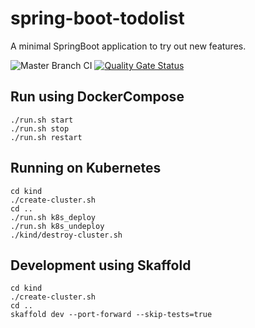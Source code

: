 # spring-boot-todolist

A minimal SpringBoot application to try out new features.

![Master Branch CI](https://github.com/sivaprasadreddy/spring-boot-todolist/workflows/Master%20Branch%20CI/badge.svg)
[![Quality Gate Status](https://sonarcloud.io/api/project_badges/measure?project=sivaprasadreddy_spring-boot-todolist&metric=alert_status)](https://sonarcloud.io/dashboard?id=sivaprasadreddy_spring-boot-todolist)

## Run using DockerCompose

```shell script
./run.sh start
./run.sh stop
./run.sh restart
```

## Running on Kubernetes

```shell script
cd kind
./create-cluster.sh
cd ..
./run.sh k8s_deploy
./run.sh k8s_undeploy
./kind/destroy-cluster.sh
```

## Development using Skaffold

```shell script
cd kind
./create-cluster.sh
cd ..
skaffold dev --port-forward --skip-tests=true
```
